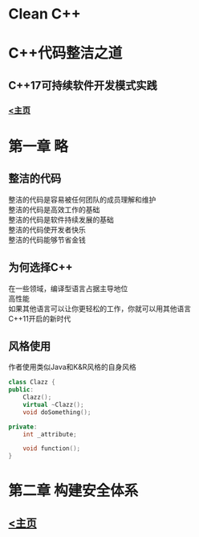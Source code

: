 # Clean C++
# C++代码整洁之道
## C++17可持续软件开发模式实践

### [<主页](https://www.wangdekui.com/)

# 第一章 略

## 整洁的代码
整洁的代码是容易被任何团队的成员理解和维护  
整洁的代码是高效工作的基础  
整洁的代码是软件持续发展的基础  
整洁的代码使开发者快乐  
整洁的代码能够节省金钱  

## 为何选择C++
在一些领域，编译型语言占据主导地位  
高性能  
如果其他语言可以让你更轻松的工作，你就可以用其他语言  
C++11开启的新时代  

## 风格使用
作者使用类似Java和K&R风格的自身风格  
```c++
class Clazz {
public:
    Clazz();
    virtual ~Clazz();
    void doSomething();

private:
    int _attribute;

    void function();
}
```

# 第二章 构建安全体系

## [<主页](https://www.wangdekui.com/)
